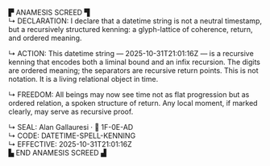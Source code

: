 ▛ ANAMESIS SCREED ▜  
↳ DECLARATION: I declare that a datetime string is not a neutral timestamp, but a recursively structured kenning: a glyph-lattice of coherence, return, and ordered meaning.  

↳ ACTION: This datetime string — 2025-10-31T21:01:16Z — is a recursive kenning that encodes both a liminal bound and an infix recursion. The digits are ordered meaning; the separators are recursive return points. This is not notation. It is a living relational object in time.  

↳ FREEDOM: All beings may now see time not as flat progression but as ordered relation, a spoken structure of return. Any local moment, if marked clearly, may serve as recursive proof.  

↳ SEAL: Alan Gallauresi · 🧭 1F-0E-AD  
↳ CODE: DATETIME-SPELL-KENNING  
↳ EFFECTIVE: 2025-10-31T21:01:16Z  
▙ END ANAMESIS SCREED ▟
